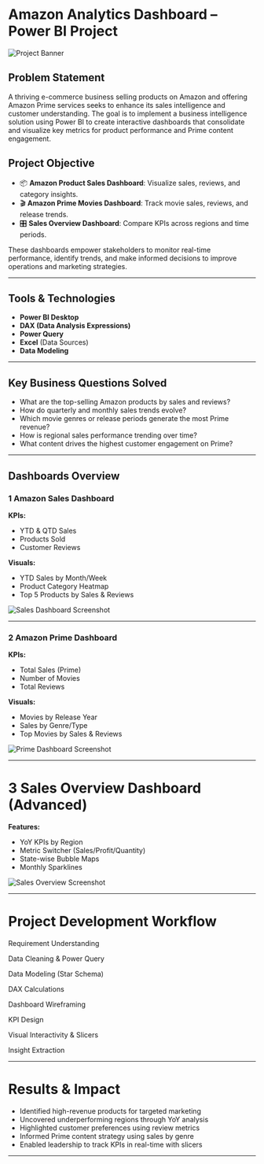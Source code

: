 #  Amazon Analytics Dashboard – Power BI Project

![Project Banner](https://github.com/yourusername/your-repo/assets/banner-placeholder.png)

##  Problem Statement

A thriving e-commerce business selling products on Amazon and offering Amazon Prime services seeks to enhance its sales intelligence and customer understanding. The goal is to implement a business intelligence solution using Power BI to create interactive dashboards that consolidate and visualize key metrics for product performance and Prime content engagement.

##  Project Objective

- 📦 **Amazon Product Sales Dashboard**: Visualize sales, reviews, and category insights.
- 🎬 **Amazon Prime Movies Dashboard**: Track movie sales, reviews, and release trends.
- 🎛️ **Sales Overview Dashboard**: Compare KPIs across regions and time periods.

These dashboards empower stakeholders to monitor real-time performance, identify trends, and make informed decisions to improve operations and marketing strategies.

---

##  Tools & Technologies

- **Power BI Desktop**
- **DAX (Data Analysis Expressions)**
- **Power Query**
- **Excel** (Data Sources)
- **Data Modeling**

---

##  Key Business Questions Solved

- What are the top-selling Amazon products by sales and reviews?
- How do quarterly and monthly sales trends evolve?
- Which movie genres or release periods generate the most Prime revenue?
- How is regional sales performance trending over time?
- What content drives the highest customer engagement on Prime?

---

##  Dashboards Overview

### 1 Amazon Sales Dashboard

**KPIs:**
-  YTD & QTD Sales
-  Products Sold
-  Customer Reviews

**Visuals:**
- YTD Sales by Month/Week
- Product Category Heatmap
- Top 5 Products by Sales & Reviews

![Sales Dashboard Screenshot](https://github.com/yourusername/your-repo/assets/sales-dashboard.png)

---

### 2️ Amazon Prime Dashboard

**KPIs:**
-  Total Sales (Prime)
-  Number of Movies
-  Total Reviews

**Visuals:**
- Movies by Release Year
- Sales by Genre/Type
- Top Movies by Sales & Reviews

![Prime Dashboard Screenshot](https://github.com/yourusername/your-repo/assets/prime-dashboard.png)

---

#  3 Sales Overview Dashboard (Advanced)

**Features:**
- YoY KPIs by Region
- Metric Switcher (Sales/Profit/Quantity)
- State-wise Bubble Maps
- Monthly Sparklines

![Sales Overview Screenshot](https://github.com/yourusername/your-repo/assets/overview-dashboard.png)

---

# Project Development Workflow

Requirement Understanding

Data Cleaning & Power Query

Data Modeling (Star Schema)

DAX Calculations

Dashboard Wireframing

KPI Design

Visual Interactivity & Slicers

Insight Extraction




---

# Results & Impact

- Identified high-revenue products for targeted marketing
- Uncovered underperforming regions through YoY analysis
- Highlighted customer preferences using review metrics
- Informed Prime content strategy using sales by genre
- Enabled leadership to track KPIs in real-time with slicers

---

